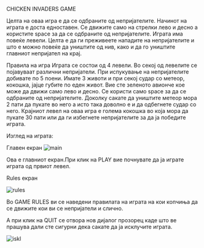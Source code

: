 CHICKEN INVADERS GAME

Целта на оваа игра е  да се одбраните од непријателите.
Начинот на играта е доста едноставен. Се движите само на стрелки лево и десно а користите space за да се одбраните од непријателите. Играта има повеќе левели.  Целта е да ги преживеете нападите на непријателите и што е можно повеќе да уништите од нив, како и да го уништите главниот непријател на крај.


Правила на игра
Играта се состои од 4 левели.
Во секој од левелите се појавуваат различни непријатели.
При испукување на непријателите добивате по 5 поени.
Имате 3 животи и при секој судар со метеор, кокошка, јајце губите по еден живот.
Вие сте зеленото авионче кое може да движи само лево и десно.
Се користи само space за да се одбраните од непријателите.
Доколку сакате да уништите метеор мора 2 пати да пукате во него а исто така доволно е и да одбегнете судар со него.
Крајниот левел на оваа игра е голема кокошка во која мора да пукате 30 пати или да ги избегнете непријателите за да ја победите играта.

Изглед на играта:

Главен екран
![main](https://user-images.githubusercontent.com/48527432/60722601-b9be9680-9f31-11e9-934b-ba4a83c68753.png) 

Ова е главниот екран.При клик на PLAY вие почнувате да ја играте играта од првиот левел.


Rules екран

![rules](https://user-images.githubusercontent.com/48527432/60722596-b6c3a600-9f31-11e9-9ac9-d5788b7193d6.png) 

Во GAME RULES ви се наведени  правилата на играта на кои копчиња да се движите кои ви се непријатели и слично.

А при клик на QUIT се отвора нов дијалог прозорец каде што ве прашува дали сте сигурни дека сакате да ја исклучите играта.

![iskl](https://user-images.githubusercontent.com/48527432/60722608-bd521d80-9f31-11e9-8034-b977e97bf590.png)
